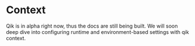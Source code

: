 # Context

Qik is in alpha right now, thus the docs are still being built. We will soon deep dive into configuring runtime and environment-based settings with qik context.
